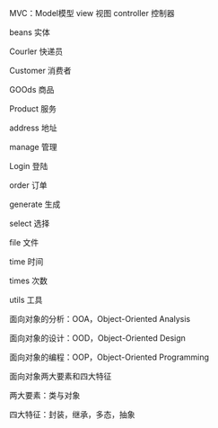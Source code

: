 MVC：Model模型 view 视图 controller 控制器

beans  实体 

Courler 快递员

Customer 消费者

GOOds 商品

Product 服务

address 地址

manage 管理

Login 登陆

order 订单

generate 生成

select 选择

file 文件

time 时间

times 次数

utils 工具

面向对象的分析：OOA，Object-Oriented Analysis

面向对象的设计：OOD，Object-Oriented Design

面向对象的编程：OOP，Object-Oriented Programming

面向对象两大要素和四大特征

两大要素：类与对象

四大特征：封装，继承，多态，抽象
